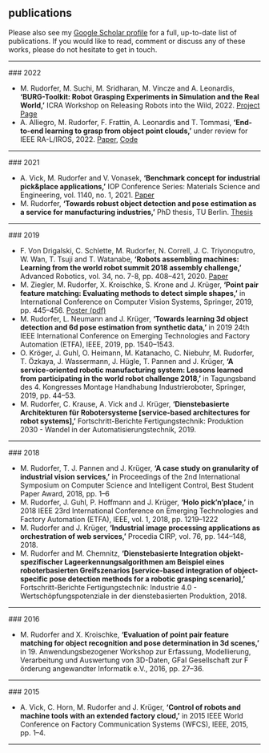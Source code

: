 ## publications

Please also see my [Google Scholar profile](https://scholar.google.com/citations?hl=en&user=Dz1Q-e0AAAAJ) for a full, up-to-date list of publications.
If you would like to read, comment or discuss any of these works, please do not hesitate to get in touch.

<hr/>
### 2022

- M. Rudorfer, M. Suchi, M. Sridharan, M. Vincze and A. Leonardis, **‘BURG-Toolkit: Robot Grasping Experiments in Simulation and the Real World,’** ICRA Workshop on Releasing Robots into the Wild, 2022. [Project Page](https://mrudorfer.github.io/burg-toolkit/)
- A. Alliegro, M. Rudorfer, F. Frattin, A. Leonardis and T. Tommasi, **‘End-to-end learning to grasp from object point clouds,’** under review for IEEE RA-L/IROS, 2022. [Paper](https://arxiv.org/abs/2203.05585), [Code](https://github.com/antoalli/L2G/)


<hr/>
### 2021

- A. Vick, M. Rudorfer and V. Vonasek, **‘Benchmark concept for industrial pick&place applications,’** IOP Conference Series:
Materials Science and Engineering, vol. 1140, no. 1, 2021. [Paper](https://doi.org/10.1088/1757-899X/1140/1/012014)
- M. Rudorfer, **‘Towards robust object detection and pose estimation as a service for manufacturing industries,’** PhD thesis, TU Berlin. [Thesis](https://doi.org/10.14279/depositonce-11302)

<hr/>
### 2019

- F. Von Drigalski, C. Schlette, M. Rudorfer, N. Correll, J. C. Triyonoputro, W. Wan, T. Tsuji and T. Watanabe, **‘Robots assembling machines: Learning from the world robot summit 2018 assembly challenge,’** Advanced Robotics, vol. 34, no. 7-8, pp. 408–421, 2020. [Paper](https://arxiv.org/abs/1911.05884)
- M. Ziegler, M. Rudorfer, X. Kroischke, S. Krone and J. Krüger, **‘Point pair feature matching: Evaluating methods to detect simple shapes,’** in International Conference on Computer Vision Systems, Springer, 2019, pp. 445–456. [Poster (pdf)](assets/publications/2019-icvs-poster.pdf)
- M. Rudorfer, L. Neumann and J. Krüger, **‘Towards learning 3d object detection and 6d pose estimation from synthetic data,’** in 2019 24th IEEE International Conference on Emerging Technologies and Factory Automation (ETFA), IEEE, 2019, pp. 1540–1543.
- O. Kröger, J. Guhl, O. Heimann, M. Katanacho, C. Niebuhr, M. Rudorfer, T. Özkaya, J. Wassermann, J. Hügle, T. Pannen and J. Krüger, **‘A service-oriented robotic manufacturing system: Lessons learned from participating in the world robot challenge 2018,’** in Tagungsband des 4. Kongresses Montage Handhabung Industrieroboter, Springer, 2019, pp. 44–53.
- M. Rudorfer, C. Krause, A. Vick and J. Krüger, **‘Dienstebasierte Architekturen für Robotersysteme [service-based architectures for robot systems],’** Fortschritt-Berichte Fertigungstechnik: Produktion 2030 - Wandel in der Automatisierungstechnik, 2019.

<hr/>
### 2018

- M. Rudorfer, T. J. Pannen and J. Krüger, **‘A case study on granularity of industrial vision services,’** in Proceedings of the 2nd International Symposium on Computer Science and Intelligent Control, Best Student Paper Award, 2018, pp. 1–6
- M. Rudorfer, J. Guhl, P. Hoffmann and J. Krüger, **‘Holo pick’n’place,’** in 2018 IEEE 23rd International Conference on Emerging Technologies and Factory Automation (ETFA), IEEE, vol. 1, 2018, pp. 1219–1222
- M. Rudorfer and J. Krüger, **‘Industrial image processing applications as orchestration of web services,’** Procedia CIRP, vol. 76, pp. 144–148, 2018.
- M. Rudorfer and M. Chemnitz, **‘Dienstebasierte Integration objekt-spezifischer Lageerkennungsalgorithmen am Beispiel eines roboterbasierten Greifszenarios [service-based integration of object-specific pose detection methods for a robotic grasping scenario],’** Fortschritt-Berichte Fertigungstechnik: Industrie 4.0 - Wertschöpfungspotenziale in der dienstebasierten Produktion, 2018.

<hr/>
### 2016

- M. Rudorfer and X. Kroischke, **‘Evaluation of point pair feature matching for object recognition and pose determination in 3d scenes,’** in 19. Anwendungsbezogener Workshop zur Erfassung, Modellierung, Verarbeitung und Auswertung von 3D-Daten, GFaI Gesellschaft zur F  ̈orderung angewandter Informatik e.V., 2016, pp. 27–36.

<hr/>
### 2015

- A. Vick, C. Horn, M. Rudorfer and J. Krüger, **‘Control of robots and machine tools with an extended factory cloud,’** in 2015 IEEE World Conference on Factory Communication Systems (WFCS), IEEE, 2015, pp. 1–4.

<hr/>
